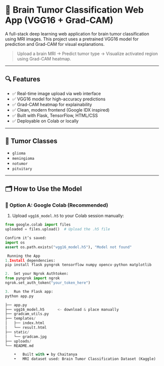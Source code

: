 # 🧠 Brain Tumor Classification Web App (VGG16 + Grad-CAM)

A full-stack deep learning web application for brain tumor classification using MRI images. This project uses a pretrained VGG16 model for prediction and Grad-CAM for visual explanations.

> Upload a brain MRI → Predict tumor type → Visualize activated region using Grad-CAM heatmap.

---

## 🔍 Features

- ✅ Real-time image upload via web interface
- ✅ VGG16 model for high-accuracy predictions
- ✅ Grad-CAM heatmap for explainability
- ✅ Clean, modern frontend (Google IDX inspired)
- ✅ Built with Flask, TensorFlow, HTML/CSS
- ✅ Deployable on Colab or locally

---

## 🧠 Tumor Classes

- `glioma`
- `meningioma`
- `notumor`
- `pituitary`

---

## 🗂 How to Use the Model

### 🔁 Option A: Google Colab (Recommended)

1. Upload `vgg16_model.h5` to your Colab session manually:
```python
from google.colab import files
uploaded = files.upload()  # Upload the .h5 file

Confirm it’s saved:
import os
assert os.path.exists("vgg16_model.h5"), "Model not found"

 Running the App
1.Install dependencies:
pip install flask pyngrok tensorflow numpy opencv-python matplotlib

2.	Set your Ngrok Authtoken:
from pyngrok import ngrok
ngrok.set_auth_token("your_token_here")

3.	Run the Flask app:
python app.py

├── app.py
├── vgg16_model.h5      <- download & place manually
├── gradcam_utils.py
├── templates/
│   ├── index.html
│   └── result.html
├── static/
│   └── gradcam.jpg
├── uploads/
└── README.md

	•	Built with ❤️ by Chaitanya
	•	MRI dataset used: Brain Tumor Classification Dataset (Kaggle)
